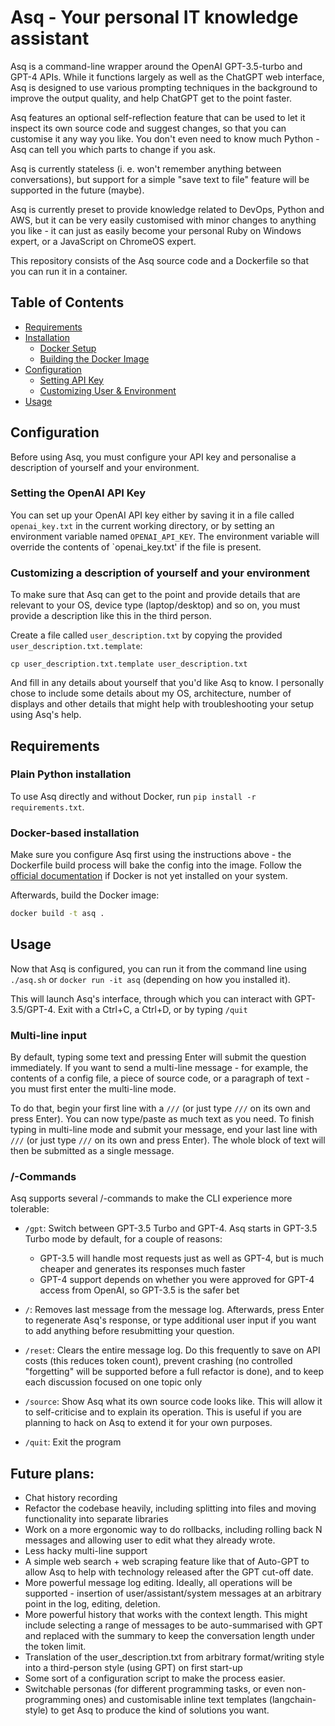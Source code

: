 # Asq - Your personal IT knowledge assistant

Asq is a command-line wrapper around the OpenAI GPT-3.5-turbo and GPT-4 APIs. While it functions largely as well as the ChatGPT web interface, Asq is designed to use various prompting techniques in the background to improve the output quality, and help ChatGPT get to the point faster.

Asq features an optional self-reflection feature that can be used to let it inspect its own source code and suggest changes, so that you can customise it any way you like. You don't even need to know much Python - Asq can tell you which parts to change if you ask.

Asq is currently stateless (i. e. won't remember anything between conversations), but support for a simple "save text to file" feature will be supported in the future (maybe).

Asq is currently preset to provide knowledge related to DevOps, Python and AWS, but it can be very easily customised with minor changes to anything you like - it can just as easily become your personal Ruby on Windows expert, or a JavaScript on ChromeOS expert.

This repository consists of the Asq source code and a Dockerfile so that you can run it in a container.

## Table of Contents

- [Requirements](#requirements)
- [Installation](#installation)
    - [Docker Setup](#docker-setup)
    - [Building the Docker Image](#building-the-docker-image)
- [Configuration](#configuration)
    - [Setting API Key](#setting-api-key)
    - [Customizing User & Environment](#customizing-user--environment)
- [Usage](#usage)


## Configuration

Before using Asq, you must configure your API key and personalise a description of yourself and your environment.

### Setting the OpenAI API Key

You can set up your OpenAI API key either by saving it in a file called `openai_key.txt` in the current working directory, or by setting an environment variable named `OPENAI_API_KEY`. The environment variable will override the contents of `openai_key.txt' if the file is present.

### Customizing a description of yourself and your environment

To make sure that Asq can get to the point and provide details that are relevant to your OS, device type (laptop/desktop) and so on, you must provide a description like this in the third person.

Create a file called `user_description.txt` by copying the provided `user_description.txt.template`:

```
cp user_description.txt.template user_description.txt
```

And fill in any details about yourself that you'd like Asq to know. I personally chose to include some details about my OS, architecture, number of displays and other details that might help with troubleshooting your setup using Asq's help.

## Requirements
### Plain Python installation

To use Asq directly and without Docker, run `pip install -r requirements.txt`.

### Docker-based installation

Make sure you configure Asq first using the instructions above - the Dockerfile build process will bake the config into the image. Follow the [official documentation](https://docs.docker.com/get-docker/) if Docker is not yet installed on your system.

Afterwards, build the Docker image:

```sh
docker build -t asq .
```

## Usage

Now that Asq is configured, you can run it from the command line using `./asq.sh` or `docker run -it asq` (depending on how you installed it).

This will launch Asq's interface, through which you can interact with GPT-3.5/GPT-4. Exit with a Ctrl+C, a Ctrl+D, or by typing `/quit`

### Multi-line input

By default, typing some text and pressing Enter will submit the question immediately. If you want to send a multi-line message - for example, the contents of a config file, a piece of source code, or a paragraph of text - you must first enter the multi-line mode.

To do that, begin your first line with a `///` (or just type `///` on its own and press Enter). You can now type/paste as much text as you need. To finish typing in multi-line mode and submit your message, end your last line with `///` (or just type `///` on its own and press Enter). The whole block of text will then be submitted as a single message.

### /-Commands

Asq supports several /-commands to make the CLI experience more tolerable:

- `/gpt`: Switch between GPT-3.5 Turbo and GPT-4. Asq starts in GPT-3.5 Turbo mode by default, for a couple of reasons:
  - GPT-3.5 will handle most requests just as well as GPT-4, but is much cheaper and generates its responses much faster
  - GPT-4 support depends on whether you were approved for GPT-4 access from OpenAI, so GPT-3.5 is the safer bet

- `/`: Removes last message from the message log. Afterwards, press Enter to regenerate Asq's response, or type additional user input if you want to add anything before resubmitting your question. 

- `/reset`: Clears the entire message log. Do this frequently to save on API costs (this reduces token count), prevent crashing (no controlled "forgetting" will be supported before a full refactor is done), and to keep each discussion focused on one topic only

- `/source`: Show Asq what its own source code looks like. This will allow it to self-criticise and to explain its operation. This is useful if you are planning to hack on Asq to extend it for your own purposes.

- `/quit`: Exit the program

## Future plans:
- Chat history recording
- Refactor the codebase heavily, including splitting into files and moving functionality into separate libraries
- Work on a more ergonomic way to do rollbacks, including rolling back N messages and allowing user to edit what they already wrote.
- Less hacky multi-line support
- A simple web search + web scraping feature like that of Auto-GPT to allow Asq to help with technology released after the GPT cut-off date.
- More powerful message log editing. Ideally, all operations will be supported - insertion of user/assistant/system messages at an arbitrary point in the log, editing, deletion.
- More powerful history that works with the context length. This might include selecting a range of messages to be auto-summarised with GPT and replaced with the summary to keep the conversation length under the token limit.
- Translation of the user_description.txt from arbitrary format/writing style into a third-person style (using GPT) on first start-up
- Some sort of a configuration script to make the process easier.
- Switchable personas (for different programming tasks, or even non-programming ones) and customisable inline text templates (langchain-style) to get Asq to produce the kind of solutions you want.
